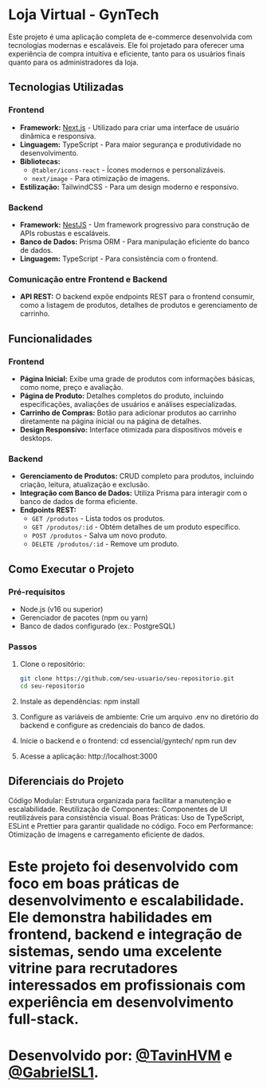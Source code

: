 # Loja Virtual - GynTech

Este projeto é uma aplicação completa de e-commerce desenvolvida com tecnologias modernas e escaláveis. Ele foi projetado para oferecer uma experiência de compra intuitiva e eficiente, tanto para os usuários finais quanto para os administradores da loja.

## Tecnologias Utilizadas

### Frontend
- **Framework:** [Next.js](https://nextjs.org) - Utilizado para criar uma interface de usuário dinâmica e responsiva.
- **Linguagem:** TypeScript - Para maior segurança e produtividade no desenvolvimento.
- **Bibliotecas:** 
  - `@tabler/icons-react` - Ícones modernos e personalizáveis.
  - `next/image` - Para otimização de imagens.
- **Estilização:** TailwindCSS - Para um design moderno e responsivo.

### Backend
- **Framework:** [NestJS](https://nestjs.com) - Um framework progressivo para construção de APIs robustas e escaláveis.
- **Banco de Dados:** Prisma ORM - Para manipulação eficiente do banco de dados.
- **Linguagem:** TypeScript - Para consistência com o frontend.

### Comunicação entre Frontend e Backend
- **API REST:** O backend expõe endpoints REST para o frontend consumir, como a listagem de produtos, detalhes de produtos e gerenciamento de carrinho.

## Funcionalidades

### Frontend
- **Página Inicial:** Exibe uma grade de produtos com informações básicas, como nome, preço e avaliação.
- **Página de Produto:** Detalhes completos do produto, incluindo especificações, avaliações de usuários e análises especializadas.
- **Carrinho de Compras:** Botão para adicionar produtos ao carrinho diretamente na página inicial ou na página de detalhes.
- **Design Responsivo:** Interface otimizada para dispositivos móveis e desktops.

### Backend
- **Gerenciamento de Produtos:** CRUD completo para produtos, incluindo criação, leitura, atualização e exclusão.
- **Integração com Banco de Dados:** Utiliza Prisma para interagir com o banco de dados de forma eficiente.
- **Endpoints REST:** 
  - `GET /produtos` - Lista todos os produtos.
  - `GET /produtos/:id` - Obtém detalhes de um produto específico.
  - `POST /produtos` - Salva um novo produto.
  - `DELETE /produtos/:id` - Remove um produto.

## Como Executar o Projeto

### Pré-requisitos
- Node.js (v16 ou superior)
- Gerenciador de pacotes (npm ou yarn)
- Banco de dados configurado (ex.: PostgreSQL)

### Passos
1. Clone o repositório:
   ```bash
   git clone https://github.com/seu-usuario/seu-repositorio.git
   cd seu-repositorio

2. Instale as dependências:
npm install

3. Configure as variáveis de ambiente:
Crie um arquivo .env no diretório do backend e configure as credenciais do banco de dados.

4. Inicie o backend e o frontend:
cd essencial/gyntech/
npm run dev

5. Acesse a aplicação:
http://localhost:3000

## Diferenciais do Projeto
Código Modular: Estrutura organizada para facilitar a manutenção e escalabilidade.
Reutilização de Componentes: Componentes de UI reutilizáveis para consistência visual.
Boas Práticas: Uso de TypeScript, ESLint e Prettier para garantir qualidade no código.
Foco em Performance: Otimização de imagens e carregamento eficiente de dados.

# Este projeto foi desenvolvido com foco em boas práticas de desenvolvimento e escalabilidade. Ele demonstra habilidades em frontend, backend e integração de sistemas, sendo uma excelente vitrine para recrutadores interessados em profissionais com experiência em desenvolvimento full-stack.

# Desenvolvido por: [@TavinHVM](https://github.com/TavinHVM) e [@GabrielSL1](https://github.com/GabrielSL1).
